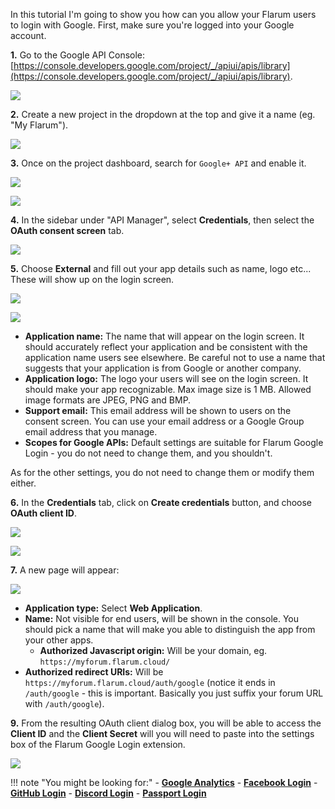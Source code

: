 In this tutorial I'm going to show you how can you allow your Flarum users to login with Google. First, make sure you're logged into your Google account.

**1.** Go to the Google API Console: [https://console.developers.google.com/project/_/apiui/apis/library](https://console.developers.google.com/project/_/apiui/apis/library).

![](https://cdn.discordapp.com/attachments/585143304467906581/742271544373542962/unknown.png)

**2.** Create a new project in the dropdown at the top and give it a name (eg. "My Flarum").

![](https://cdn.discordapp.com/attachments/585143304467906581/742272208453500928/unknown.png)

**3.** Once on the project dashboard, search for `Google+ API` and enable it.

![](https://media.discordapp.net/attachments/585143304467906581/742271748493279302/unknown.png)

![](https://cdn.discordapp.com/attachments/585143304467906581/742272386879193130/unknown.png)

**4.** In the sidebar under "API Manager", select **Credentials**, then select the **OAuth consent screen** tab.

![](https://cdn.discordapp.com/attachments/585143304467906581/742272831638863942/unknown.png)

**5.** Choose **External** and fill out your app details such as name, logo etc... These will show up on the login screen.

![](https://cdn.discordapp.com/attachments/585143304467906581/742273073251745853/unknown.png)

![](https://cdn.discordapp.com/attachments/585143304467906581/742274640147251232/unknown.png)

- **Application name:** The name that will appear on the login screen. It should accurately reflect your application and be consistent with the application name users see elsewhere. Be careful not to use a name that suggests that your application is from Google or another company.
- **Application logo:** The logo your users will see on the login screen. It should make your app recognizable. Max image size is 1 MB. Allowed image formats are JPEG, PNG and BMP.
- **Support email:** This email address will be shown to users on the consent screen. You can use your email address or a Google Group email address that you manage.
- **Scopes for Google APIs:** Default settings are suitable for Flarum Google Login - you do not need to change them, and you shouldn't.

As for the other settings, you do not need to change them or modify them either.

**6.** In the **Credentials** tab, click on **Create credentials** button, and choose **OAuth client ID**.

![](https://cdn.discordapp.com/attachments/585143304467906581/742275682402304060/unknown.png)

![](https://cdn.discordapp.com/attachments/585143304467906581/742275979535187978/unknown.png)

**7.** A new page will appear:

![](https://cdn.discordapp.com/attachments/585143304467906581/742276287355289611/unknown.png)

- **Application type:** Select **Web Application**.
- **Name:** Not visible for end users, will be shown in the console. You should pick a name that will make you able to distinguish the app from your other apps.
  - **Authorized Javascript origin:** Will be your domain, eg. `https://myforum.flarum.cloud/`
- **Authorized redirect URIs:** Will be `https://myforum.flarum.cloud/auth/google` (notice it ends in `/auth/google` - this is important. Basically you just suffix your forum URL with `/auth/google`).

**9.** From the resulting OAuth client dialog box, you will be able to access the **Client ID** and the **Client Secret** will you will need to paste into the settings box of the Flarum Google Login extension.

![](https://cdn.discordapp.com/attachments/585143304467906581/742281362920308846/unknown.png)

!!! note "You might be looking for:"
    - **[Google Analytics](docs/How-to/Integrations/Google-Analytics/)**
    - **[Facebook Login](docs/How-to/Integrations/Facebook-Login/)**
    - **[GitHub Login](/docs/how-to/integrations/github-login/)**
    - **[Discord Login](/docs/how-to/integrations/discord-login/)**
    - **[Passport Login](/docs/how-to/integrations/laravel-passport/)**

